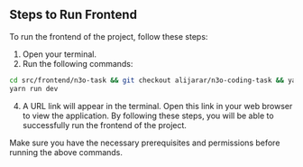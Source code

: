 ## Steps to Run Frontend

To run the frontend of the project, follow these steps:

1. Open your terminal.
2. Run the following commands:

```bash
cd src/frontend/n3o-task && git checkout alijarar/n3o-coding-task && yarn
yarn run dev
```

4. A URL link will appear in the terminal. Open this link in your web browser to view the application.
By following these steps, you will be able to successfully run the frontend of the project.

Make sure you have the necessary prerequisites and permissions before running the above commands.